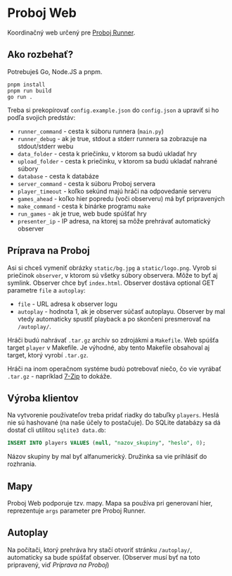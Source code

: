 # Proboj Web

Koordinačný web určený pre [Proboj Runner](https://github.com/trojsten/ksp-proboj-runner).

## Ako rozbehať?

Potrebuješ Go, Node.JS a pnpm.

```shell
pnpm install
pnpm run build
go run . 
```

Treba si prekopírovať `config.example.json` do `config.json` a upraviť si ho podľa
svojich predstáv:

- `runner_command` - cesta k súboru runnera (`main.py`)
- `runner_debug` - ak je true, stdout a stderr runnera sa zobrazuje na stdout/stderr webu
- `data_folder` - cesta k priečinku, v ktorom sa budú ukladať hry
- `upload_folder` - cesta k priečinku, v ktorom sa budú ukladať nahrané súbory
- `database` - cesta k databáze
- `server_command` - cesta k súboru Proboj servera
- `player_timeout` - koľko sekúnd majú hráči na odpovedanie serveru
- `games_ahead` - koľko hier popredu (voči observeru) má byť pripravených
- `make_command` - cesta k binárke programu `make`
- `run_games` - ak je true, web bude spúšťať hry
- `presenter_ip` - IP adresa, na ktorej sa môže prehrávať automatický observer

## Príprava na Proboj

Asi si chceš vymeniť obrázky `static/bg.jpg` a `static/logo.png`.
Vyrob si priečinok `observer`, v ktorom sú všetky súbory observera. Môže to byť aj symlink.
Observer chce byť `index.html`. Observer dostáva optional GET parametre `file` a `autoplay`:

- `file` - URL adresa k observer logu
- `autoplay` - hodnota 1, ak je observer súčasť autoplayu. Observer by mal vtedy automaticky
  spustiť playback a po skončení presmerovať na `/autoplay/`.

Hráči budú nahrávať `.tar.gz` archív so zdrojákmi a `Makefile`. Web spúšťa target `player`
v Makefile. Je výhodné, aby tento Makefile obsahoval aj target, ktorý vyrobí `.tar.gz`.

Hráči na inom operačnom systéme budú potrebovať niečo, čo vie vyrábať `.tar.gz` - napríklad
[7-Zip](https://www.7-zip.org/) to dokáže.

## Výroba klientov

Na vytvorenie používateľov treba pridať riadky do tabuľky `players`. Heslá nie sú hashované
(na naše účely to postačuje). Do SQLite databázy sa dá dostať cli utilitou `sqlite3 data.db`:

```sql
INSERT INTO players VALUES (null, "nazov_skupiny", "heslo", 0); 
```

Názov skupiny by mal byť alfanumerický. Družinka sa vie prihlásiť do rozhrania.

## Mapy

Proboj Web podporuje tzv. mapy. Mapa sa používa pri generovaní hier, reprezentuje `args`
parameter pre Proboj Runner.

## Autoplay

Na počítači, ktorý prehráva hry stačí otvoriť stránku `/autoplay/`, automaticky sa bude
spúšťať observer. (Observer musí byť na toto pripravený, viď *Príprava na Proboj*)
